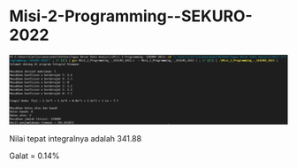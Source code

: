 # Misi-2-Programming--SEKURO-2022
![plot](./Hasil_Run_Program.png)
<p>Nilai tepat integralnya adalah 341.88<p>
<p>Galat = 0.14%<p>
